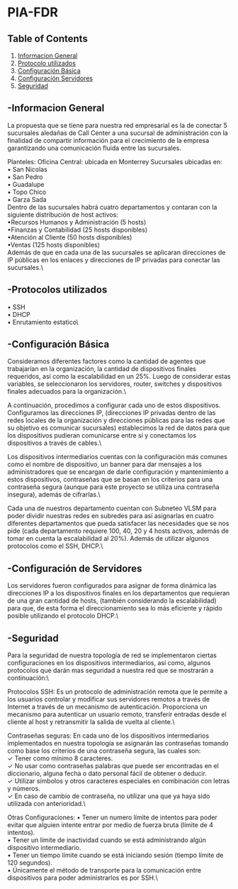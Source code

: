 # PIA-FDR

## Table of Contents
1. [Informacion General](#general-info)
2. [Protocolo utilizados](#Protocolos)
3. [Configuración Básica](#Conf-Basica)
4. [Configuración Servidores](#Conf-Servers)
5. [Seguridad](#Seguridad)

<a name="general-info"></a>
## -Informacion General

La propuesta que se tiene para nuestra red empresarial es 
la de conectar 5 sucursales aledañas de Call Center a una 
sucursal de administración con la finalidad de compartir 
información para el crecimiento de la empresa 
garantizando una comunicación fluida entre las 
sucursales.

Planteles: 
 Oficina Central: ubicada en Monterrey 
 Sucursales ubicadas en:\
  • San Nicolas\
  • San Pedro\
  • Guadalupe\
  • Topo Chico\
  • Garza Sada\
Dentro de las sucursales habrá cuatro departamentos y contaran con la siguiente
distribución de host activos:\
  •Recursos Humanos y Administración (5 hosts)\
  •Finanzas y Contabilidad (25 hosts disponibles)\
  •Atención al Cliente (50 hosts disponibles)\
  •Ventas (125 hosts disponibles)\
Además de que en cada una de las sucursales se aplicaran direcciones de IP públicas 
en los enlaces y direcciones de IP privadas para conectar las sucursales.\

<a name="Protocolos"></a>
## -Protocolos utilizados

  • SSH\
  • DHCP\
  • Enrutamiento estatico\

<a name="Conf-Basica"></a>
## -Configuración Básica

Consideramos diferentes factores como la cantidad de 
agentes que trabajarían en la organización, la cantidad de dispositivos finales requeridos, 
así como la escalabilidad en un 25%. Luego de considerar estas variables, se 
seleccionaron los servidores, router, switches y dispositivos finales adecuados para la 
organización.\

A continuación, procedimos a configurar cada uno de estos dispositivos. Configuramos 
las direcciones IP, (direcciones IP privadas dentro de las redes locales de la organización 
y direcciones públicas para las redes que su objetivo es comunicar sucursales) 
establecimos la red de datos para que los dispositivos pudieran comunicarse entre sí y 
conectamos los dispositivos a través de cables.\

Los dispositivos intermediarios cuentas con la configuración más comunes como el 
nombre de dispositivo, un banner para dar mensajes a los administradores que se 
encargan de darle configuración y mantenimiento a estos dispositivos, contraseñas que 
se basan en los criterios para una contraseña segura (aunque para este proyecto se 
utiliza una contraseña insegura), además de cifrarlas.\

Cada una de nuestros departamento cuentan con Subneteo VLSM para poder dividir 
nuestras redes en subredes para así asignarlas en cuatro diferentes departamentos que 
pueda satisfacer las necesidades que se nos pide (cada departamento requiere 100, 40, 
20 y 4 hosts activos, además de tomar en cuenta la escalabilidad al 20%). 
Además de utilizar algunos protocolos como el SSH, DHCP.\

<a name="Conf-Servers"></a>
## -Configuración de Servidores

Los servidores fueron configurados para asignar de forma dinámica las direcciones IP a 
los dispositivos finales en los departamentos que requieran de una gran cantidad de 
hosts, (también considerando la escalabilidad) para que, de esta forma el 
direccionamiento sea lo más eficiente y rápido posible utilizando el protocolo DHCP.\

<a name="Seguridad"></a>
## -Seguridad
Para la seguridad de nuestra topología de red se implementaron ciertas configuraciones 
en los dispositivos intermediarios, así como, algunos protocolos que darán mas 
seguridad a nuestra red que se mostrarán a continuación:\

Protocolos SSH: Es un protocolo de administración remota que le permite a los usuarios controlar y 
modificar sus servidores remotos a través de Internet a través de un mecanismo de 
autenticación. 
Proporciona un mecanismo para autenticar un usuario remoto, transferir entradas desde 
el cliente al host y retransmitir la salida de vuelta al cliente.\

Contraseñas seguras: En cada uno de los dispositivos intermediarios implementados en nuestra topología se 
asignarán las contraseñas tomando como base los criterios de una contraseña segura, 
las cuales son:\
✓ Tener como mínimo 8 caracteres.\
✓ No usar como contraseñas palabras que puede ser encontradas en el diccionario, 
alguna fecha o dato personal fácil de obtener o deducir.\
✓ Utilizar símbolos y otros caracteres especiales en combinación con letras y 
números.\
✓ En caso de cambio de contraseña, no utilizar una que ya haya sido utilizada con 
anterioridad.\

Otras Configuraciones: 
• Tener un numero límite de intentos para poder evitar que alguien intente entrar 
por medio de fuerza bruta (límite de 4 intentos).\
• Tener un límite de inactividad cuando se está administrando algún dispositivo 
intermediario.\
• Tener un tiempo límite cuando se está iniciando sesión (tiempo límite de 120 
segundos).\
• Únicamente el método de transporte para la comunicación entre dispositivos para 
poder administrarlos es por SSH.\
